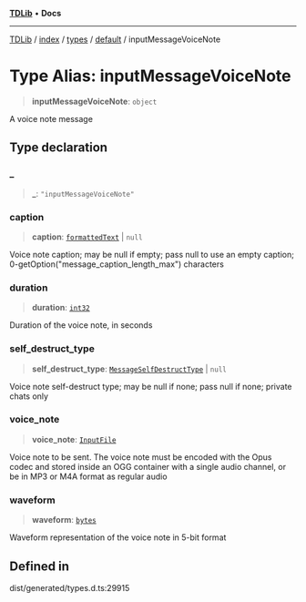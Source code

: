 [**TDLib**](../../../../../../README.md) • **Docs**

***

[TDLib](../../../../../../modules.md) / [index](../../../../../README.md) / [types](../../../README.md) / [default](../README.md) / inputMessageVoiceNote

# Type Alias: inputMessageVoiceNote

> **inputMessageVoiceNote**: `object`

A voice note message

## Type declaration

### \_

> **\_**: `"inputMessageVoiceNote"`

### caption

> **caption**: [`formattedText`](formattedText-1.md) \| `null`

Voice note caption; may be null if empty; pass null to use an empty caption; 0-getOption("message_caption_length_max") characters

### duration

> **duration**: [`int32`](int32-1.md)

Duration of the voice note, in seconds

### self\_destruct\_type

> **self\_destruct\_type**: [`MessageSelfDestructType`](MessageSelfDestructType.md) \| `null`

Voice note self-destruct type; may be null if none; pass null if none; private chats only

### voice\_note

> **voice\_note**: [`InputFile`](InputFile.md)

Voice note to be sent. The voice note must be encoded with the Opus codec and stored inside an OGG container with a single audio channel, or be in MP3 or M4A format as regular audio

### waveform

> **waveform**: [`bytes`](bytes-1.md)

Waveform representation of the voice note in 5-bit format

## Defined in

dist/generated/types.d.ts:29915
